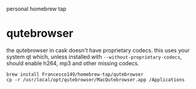 personal homebrew tap

# qutebrowser
the qutebrowser in cask doesn't have proprietary codecs. this uses
your system qt which, unless installed with
```--without-proprietary-codecs```, should enable h264, mp3 and
other missing codecs.

```
brew install Francesco149/homebrew-tap/qutebrowser
cp -r /usr/local/opt/qutebrowser/MacQutebrowser.app /Applications
```


